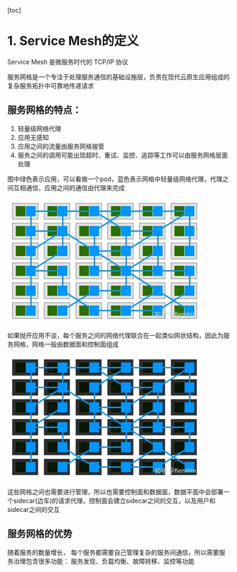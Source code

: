 [toc]



# 1. Service Mesh的定义

Service Mesh 是微服务时代的 TCP/IP 协议

服务网格是一个专注于处理服务通信的基础设施层，负责在现代云原生应用组成的复杂服务拓扑中可靠地传递请求 



## 服务网格的特点：



1.  轻量级网络代理
2.  应用无感知 
3.  应用之间的流量由服务网格接管 
4.  服务之间的调用可能出现超时、重试、监控、追踪等工作可以由服务网格层面处理 



图中绿色表示应用，可以看做一个pod，蓝色表示网格中轻量级网络代理，代理之间互相通信，应用之间的通信由代理来完成

![preview](.图片存放/v2-8a9cc161a34d97f36ead06d0abc5b1fb_r.jpg)

如果抛开应用不谈，每个服务之间的网络代理联合在一起类似网状结构，因此为服务网格，网格一般由数据面和控制面组成

![img](.图片存放/v2-ee0bde35f9ec79bf38feda98550b8f71_1440w.jpg)

这些网格之间也需要进行管理，所以也需要控制面和数据面，数据平面中会部署一个sidecar(边车)的请求代理，控制面会建立sidecar之间的交互，以及用户和sidecar之间的交互 

## 服务网格的优势

随着服务的数量增长， 每个服务都需要自己管理复杂的服务间通信，所以需要服务治理包含很多功能： 服务发现、负载均衡、故障转移、监控等功能 





